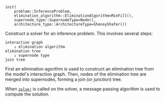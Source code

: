 ```
init(
    problem::InferenceProblem,
    elimination_algorithm::EliminationAlgorithm=MinFill(),
    supernode_type::SupernodeType=Node(),
    architecture_type::ArchitectureType=ShenoyShafer())
```

Construct a solver for an inference problem. This involves several steps:

```
interaction graph
    ↓ elimination algorithm
elimination tree
    ↓ supernode type
join tree
```

First an elimination agorithm is used to construct an elimination tree from the model's interaction graph. Then, nodes of the elimination tree are merged into supernodes, forming a join (or junction) tree.

When [`solve!`](@ref) is called on the solver, a message passing algorithm is used to compute the solution.
